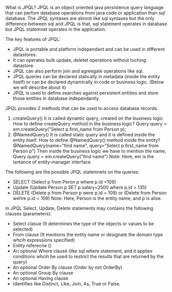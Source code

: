 What is JPQL?
JPQL is an object oriented java persistence query language that can perfom database operations from java code or application than sql database. The JPQL syntaxes are almost like sql syntaxes but the only difference between sql and JPQL is that, sql statement operates in database but JPQL statemnet operates in the application.

The key features of JPQL: 
  - JPQL is portable and platform independant and can be used in different datastores.
  - It can operates bulk update, deletet operations without tuching datastore.
  - JPQL can also perform join and agreegate operations like sql.
  - JPQL queries can be declared statically in metadata (inside the entity itself) or can be declared dynamically in code or business logic. (Below we will describe about it)
  - JPQL is used to define searches against persistent entities and store those entities in database independantly.


JPQL provides 2 methods that can be used to access database records.
   1. createQuery()
     It is called dynamic query, created on the business logic 
     How to define createQuery method in the business logic?
     Query query = em.createQuery("Select p.first_name from Person p);
  2. @NamedQuery()
     It is called static query and it is defined inside the entity itself. 
     How to define @NamedQuery() method inside the entity?
     @NamedQuery(name="find name", query="Select p.first_name from Person p")
     Then inside the business logic we have to mention the name,
     Query query = em.createQuery("find name")
     Note: Here, em is the isntance of entity-manager interface.

The following are the possible JPQL statemnets on the queries: 
  - SELECT (Select p from Peron p where p.id <109)
  - Update (Update Person p SET p.salary=2500 where p.id > 135) 
  - DELETE (Delete p from Person p were p.id = 109) or (Delete from Person wehre p.id = 109)
  Note: Here, Person is the entity name, and p is alise.

In JPQL Select, Update, Delete statements may contains the following clauses (parameters): 
  - Select clasue (It determines the type of the objects or values to be selected)
  - From clause (It mentions the entity name or designate the domain type whcih expressions specified)
  - Entity referecne ()
  - An optional Where clause (like sql where statement, and it applies conditions whcih be used to restrict the results that are returned by the query)
  - An optional Order By clause (Order by not OrderBy)
  - An optional Group By clause
  - An optional Having clause
  - Identifies like Distinct, Like, Join, As, True or False.
